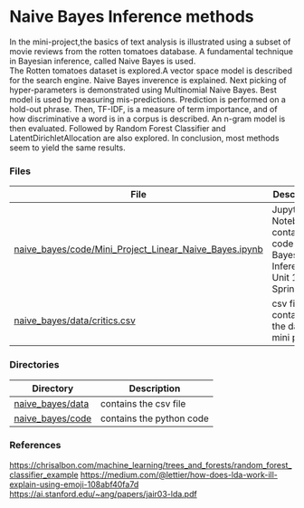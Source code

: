  
# Naive Bayes Inference methods

In the mini-project,the basics of text analysis is illustrated using a subset of movie reviews from the rotten tomatoes database. A fundamental technique in Bayesian inference, called Naive Bayes is used.  
The Rotten tomatoes dataset is explored.A vector space model is described for the search engine. Naive Bayes inverence is explained. Next picking of hyper-parameters is demonstrated using Multinomial  Naive Bayes. Best model is used by measuring mis-predictions. Prediction is performed on a hold-out phrase. Then, TF-IDF,  is  a measure of term importance, and of how discriminative a word is in a corpus is described. An n-gram model is then evaluated. Followed by Random Forest Classifier and LatentDirichletAllocation are also explored.
In conclusion, most methods seem to yield the same results.

### Files

File|Description
---------|-------------------------------------------------------------------------------------------------------------------
[naive_bayes/code/Mini_Project_Linear_Naive_Bayes.ipynb](https://github.com/krajeshj/naive_bayes/blob/master/naive_bayes/code/Mini_Project_Naive_Bayes.ipynb )| Jupyter Notebook containing code for Bayesian Inference Unit 11.3 Springboard
[naive_bayes/data/critics.csv](https://github.com/krajeshj/naive_bayes/blob/master/naive_bayes/data/critics.csv)| csv file containing the data for mini project
 
### Directories 


Directory|Description
---------|---------------------------------------------------------------------------------------------------
[naive_bayes/data](https://github.com/krajeshj/naive_bayes/tree/master/naive_bayes/data)| contains the csv file  |
[naive_bayes/code](https://github.com/krajeshj/naive_bayes/tree/master/naive_bayes/code)| contains the python code  |

 

### References
https://chrisalbon.com/machine_learning/trees_and_forests/random_forest_classifier_example
https://medium.com/@lettier/how-does-lda-work-ill-explain-using-emoji-108abf40fa7d
https://ai.stanford.edu/~ang/papers/jair03-lda.pdf
